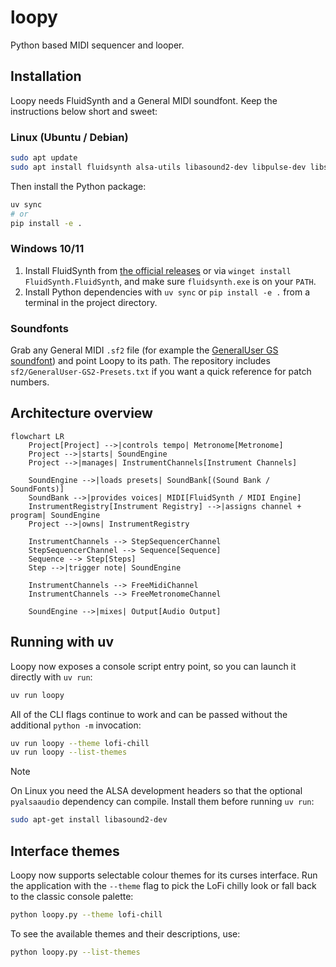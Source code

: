 # loopy

Python based MIDI sequencer and looper.

## Installation

Loopy needs FluidSynth and a General MIDI soundfont. Keep the instructions
below short and sweet:

### Linux (Ubuntu / Debian)

```bash
sudo apt update
sudo apt install fluidsynth alsa-utils libasound2-dev libpulse-dev libsdl2-dev
```

Then install the Python package:

```bash
uv sync
# or
pip install -e .
```

### Windows 10/11

1. Install FluidSynth from [the official releases](https://github.com/FluidSynth/fluidsynth/releases)
   or via `winget install FluidSynth.FluidSynth`, and make sure `fluidsynth.exe`
   is on your `PATH`.
2. Install Python dependencies with `uv sync` or `pip install -e .` from a
   terminal in the project directory.

### Soundfonts

Grab any General MIDI `.sf2` file (for example the
[GeneralUser GS soundfont](https://schristiancollins.com/generaluser.php)) and
point Loopy to its path. The repository includes
`sf2/GeneralUser-GS2-Presets.txt` if you want a quick reference for patch
numbers.

## Architecture overview

```mermaid
flowchart LR
    Project[Project] -->|controls tempo| Metronome[Metronome]
    Project -->|starts| SoundEngine
    Project -->|manages| InstrumentChannels[Instrument Channels]

    SoundEngine -->|loads presets| SoundBank[(Sound Bank / SoundFonts)]
    SoundBank -->|provides voices| MIDI[FluidSynth / MIDI Engine]
    InstrumentRegistry[Instrument Registry] -->|assigns channel + program| SoundEngine
    Project -->|owns| InstrumentRegistry

    InstrumentChannels --> StepSequencerChannel
    StepSequencerChannel --> Sequence[Sequence]
    Sequence --> Step[Steps]
    Step -->|trigger note| SoundEngine

    InstrumentChannels --> FreeMidiChannel
    InstrumentChannels --> FreeMetronomeChannel

    SoundEngine -->|mixes| Output[Audio Output]
```

## Running with uv

Loopy now exposes a console script entry point, so you can launch it directly
with `uv run`:

```bash
uv run loopy
```

All of the CLI flags continue to work and can be passed without the additional
`python -m` invocation:

```bash
uv run loopy --theme lofi-chill
uv run loopy --list-themes
```

> [!NOTE]
> On Linux you need the ALSA development headers so that the optional
> `pyalsaaudio` dependency can compile. Install them before running `uv run`:
>
> ```bash
> sudo apt-get install libasound2-dev
> ```

## Interface themes

Loopy now supports selectable colour themes for its curses interface. Run the
application with the `--theme` flag to pick the LoFi chilly look or fall back to
the classic console palette:

```bash
python loopy.py --theme lofi-chill
```

To see the available themes and their descriptions, use:

```bash
python loopy.py --list-themes
```
